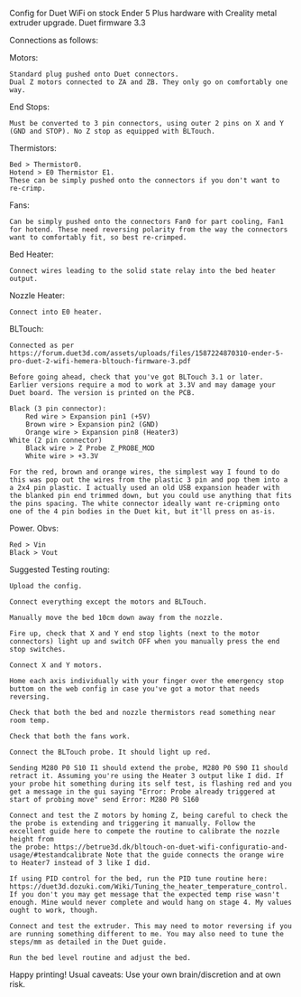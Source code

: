 Config for Duet WiFi on stock Ender 5 Plus hardware with Creality metal extruder upgrade. Duet firmware 3.3

Connections as follows:

Motors:

    Standard plug pushed onto Duet connectors. 
    Dual Z motors connected to ZA and ZB. They only go on comfortably one way.

End Stops:

    Must be converted to 3 pin connectors, using outer 2 pins on X and Y (GND and STOP). No Z stop as equipped with BLTouch.

Thermistors:

    Bed > Thermistor0.
    Hotend > E0 Thermistor E1.
    These can be simply pushed onto the connectors if you don't want to re-crimp.

Fans:

    Can be simply pushed onto the connectors Fan0 for part cooling, Fan1 for hotend. These need reversing polarity from the way the connectors want to comfortably fit, so best re-crimped.

Bed Heater:

    Connect wires leading to the solid state relay into the bed heater output.

Nozzle Heater:

    Connect into E0 heater.

BLTouch:

    Connected as per https://forum.duet3d.com/assets/uploads/files/1587224870310-ender-5-pro-duet-2-wifi-hemera-bltouch-firmware-3.pdf

    Before going ahead, check that you've got BLTouch 3.1 or later. Earlier versions require a mod to work at 3.3V and may damage your Duet board. The version is printed on the PCB.

    Black (3 pin connector):
        Red wire > Expansion pin1 (+5V)
        Brown wire > Expansion pin2 (GND)
        Orange wire > Expansion pin8 (Heater3)
    White (2 pin connector)
        Black wire > Z Probe Z_PROBE_MOD
        White wire > +3.3V

    For the red, brown and orange wires, the simplest way I found to do this was pop out the wires from the plastic 3 pin and pop them into a a 2x4 pin plastic. I actually used an old USB expansion header with the blanked pin end trimmed down, but you could use anything that fits the pins spacing. The white connector ideally want re-cripming onto one of the 4 pin bodies in the Duet kit, but it'll press on as-is.

Power. Obvs:

    Red > Vin
    Black > Vout

Suggested Testing routing:

    Upload the config.

    Connect everything except the motors and BLTouch.
    
    Manually move the bed 10cm down away from the nozzle.

    Fire up, check that X and Y end stop lights (next to the motor connectors) light up and switch OFF when you manually press the end stop switches.
    
    Connect X and Y motors.
    
    Home each axis individually with your finger over the emergency stop buttom on the web config in case you've got a motor that needs reversing.
    
    Check that both the bed and nozzle thermistors read something near room temp.
    
    Check that both the fans work.
    
    Connect the BLTouch probe. It should light up red.
    
    Sending M280 P0 S10 I1 should extend the probe, M280 P0 S90 I1 should retract it. Assuming you're using the Heater 3 output like I did. If your probe hit something during its self test, is flashing red and you 
    get a message in the gui saying "Error: Probe already triggered at start of probing move" send Error: M280 P0 S160
    
    Connect and test the Z motors by homing Z, being careful to check the the probe is extending and triggering it manually. Follow the excellent guide here to compete the routine to calibrate the nozzle height from 
    the probe: https://betrue3d.dk/bltouch-on-duet-wifi-configuratio-and-usage/#testandcalibrate Note that the guide connects the orange wire to Heater7 instead of 3 like I did.
    
    If using PID control for the bed, run the PID tune routine here: https://duet3d.dozuki.com/Wiki/Tuning_the_heater_temperature_control. If you don't you may get message that the expected temp rise wasn't enough. Mine would never complete and would hang on stage 4. My values ought to work, though.
    
    Connect and test the extruder. This may need to motor reversing if you are running something different to me. You may also need to tune the steps/mm as detailed in the Duet guide.
    
    Run the bed level routine and adjust the bed.

Happy printing! Usual caveats: Use your own brain/discretion and at own risk.
    

